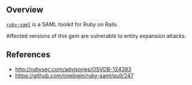 ## Overview

[`ruby-saml`](https://rubygems.org/gems/ruby-saml) is a SAML toolkit for Ruby on Rails.

Affected versions of this gem are vulnerable to entity expansion attacks.

## References

- http://rubysec.com/advisories/OSVDB-124383
- https://github.com/onelogin/ruby-saml/pull/247
